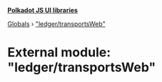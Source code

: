 **[Polkadot JS UI libraries](../README.md)**

[Globals](../globals.md) › [&quot;ledger/transportsWeb&quot;](_ledger_transportsweb_.md)

# External module: "ledger/transportsWeb"

